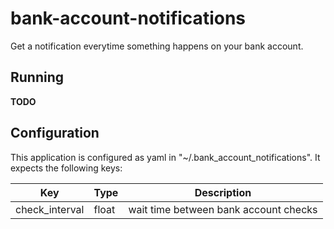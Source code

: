# bank-account-notifications

Get a notification everytime something happens on your bank account.

## Running

__TODO__

## Configuration

This application is configured as yaml in "~/.bank_account_notifications".
It expects the following keys:

| Key | Type | Description |
|-----|------|-------------|
| check_interval | float | wait time between bank account checks |
